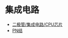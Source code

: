 # 集成电路

* [二极管/集成电路/CPU芯片](https://www.eet-china.com/mp/a5457.html)
* [PN结](https://zhuanlan.zhihu.com/p/209252916)
